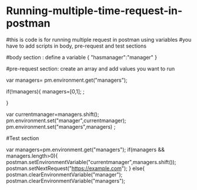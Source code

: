 # Running-multiple-time-request-in-postman
#this is code is for running multiple request in postman using variables
#you have to add scripts in body, pre-request and test sections 

#body section : define a variable 
{
"hasmanager":"manager"
}

#pre-request section: create an array and add values you want to run 

var managers= pm.environment.get("managers");

if(!managers){
     managers=[0,1];
  ;
     
}

var currentmanager=managers.shift();
pm.environment.set("manager",currentmanager);
pm.environment.set("managers",managers) ;


#Test section

var managers=pm.environment.get("managers");
if(managers && managers.length>0){
    postman.setEnvironmentVariable("currentmanager",managers.shift());
    postman.setNextRequest("https://example.com");
}
else{
    postman.clearEnvironmentVariable("manager");
     postman.clearEnvironmentVariable("managers");
